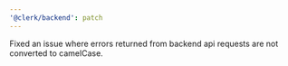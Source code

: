```yaml
---
'@clerk/backend': patch
---
```


Fixed an issue where errors returned from backend api requests are not converted to camelCase.
